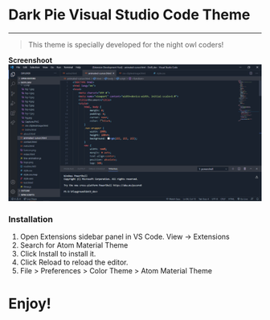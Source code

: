 # Dark Pie Visual Studio Code Theme
---
> This theme is specially developed for the night owl coders!

__Screenshoot__
![Dark Pie - Screenshoot](https://raw.githubusercontent.com/AbuTaherMuhammad/Dark-Pie/f43c5459db68837dd08099b962185e6b1f657ac9/image/screenshoot.png)

### Installation
1. Open Extensions sidebar panel in VS Code. View → Extensions
2. Search for Atom Material Theme
3. Click Install to install it.
4. Click Reload to reload the editor.
5. File > Preferences > Color Theme > Atom Material Theme

# Enjoy!
